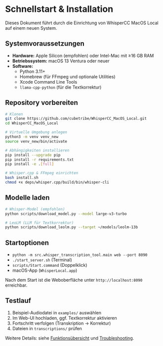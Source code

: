 # Schnellstart & Installation

Dieses Dokument führt durch die Einrichtung von WhisperCC MacOS Local auf einem neuen System.

## Systemvoraussetzungen
- **Hardware:** Apple Silicon (empfohlen) oder Intel-Mac mit ≥16 GB RAM
- **Betriebssystem:** macOS 13 Ventura oder neuer
- **Software:**
  - Python 3.11+
  - Homebrew (für FFmpeg und optionale Utilities)
  - Xcode Command Line Tools
  - `llama-cpp-python` (für die Textkorrektur)

## Repository vorbereiten
```bash
# Klonen
git clone https://github.com/cubetribe/WhisperCC_MacOS_Local.git
cd WhisperCC_MacOS_Local

# Virtuelle Umgebung anlegen
python3 -m venv venv_new
source venv_new/bin/activate

# Abhängigkeiten installieren
pip install --upgrade pip
pip install -r requirements.txt
pip install -e .[full]

# Whisper.cpp & FFmpeg einrichten
bash install.sh
chmod +x deps/whisper.cpp/build/bin/whisper-cli
```

## Modelle laden
```bash
# Whisper-Model (empfohlen)
python scripts/download_model.py --model large-v3-turbo

# LeoLM (LLM für Textkorrektur)
python scripts/download_leolm.py --target ~/models/leolm-13b
```

## Startoptionen
- `python -m src.whisper_transcription_tool.main web --port 8090`
- `./start_server.sh` (Terminal)
- `scripts/Start.command` (Doppelklick)
- macOS-App (`WhisperLocal.app`)

Nach dem Start ist die Weboberfläche unter `http://localhost:8090` erreichbar.

## Testlauf
1. Beispiel-Audiodatei in `examples/` auswählen
2. Im Web-UI hochladen, ggf. Textkorrektur aktivieren
3. Fortschritt verfolgen (Transkription → Korrektur)
4. Dateien in `transcriptions/` prüfen

Weitere Details: siehe [Funktionsübersicht](Feature-Overview.md) und [Troubleshooting](Troubleshooting-and-FAQ.md).
